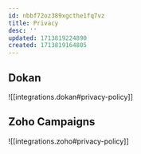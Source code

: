 ```yaml
---
id: nbbf72oz389xgcthe1fq7vz
title: Privacy
desc: ''
updated: 1713819224890
created: 1713819164805
---
```


## Dokan

![[integrations.dokan#privacy-policy]]

## Zoho Campaigns

![[integrations.zoho#privacy-policy]]
